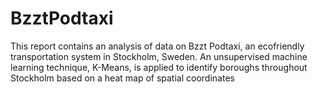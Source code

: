 # BzztPodtaxi
This report contains an analysis of data on Bzzt Podtaxi, an ecofriendly transportation system in Stockholm, Sweden. An unsupervised machine learning technique, K-Means, is applied to identify boroughs throughout Stockholm based on a heat map of spatial coordinates
